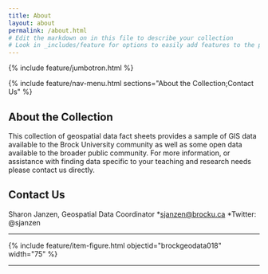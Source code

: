```yaml
---
title: About
layout: about
permalink: /about.html
# Edit the markdown on in this file to describe your collection
# Look in _includes/feature for options to easily add features to the page
---
```


{% include feature/jumbotron.html %}

{% include feature/nav-menu.html sections="About the Collection;Contact Us" %}

## About the Collection

This collection of geospatial data fact sheets provides a sample of GIS data available to the Brock University community as well as some open data available to the broader public community. For more information, or assistance with finding data specific to your teaching and research needs please contact us directly.

## Contact Us

Sharon Janzen, Geospatial Data Coordinator 
*sjanzen@brocku.ca
*Twitter: @sjanzen

-------------------------------------------------

{% include feature/item-figure.html objectid="brockgeodata018" width="75" %}

------------------------------------------------


